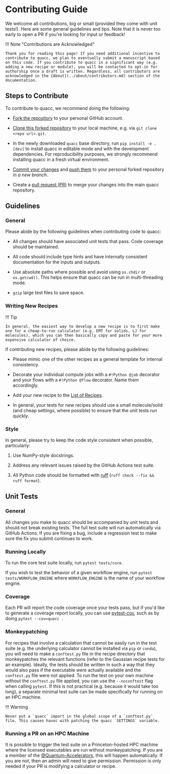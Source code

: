 # Contributing Guide

We welcome all contributions, big or small (provided they come with unit tests!). Here are some general guidelines and tips. Note that it is never too early to open a PR if you're looking for input or feedback!

!!! Note "Contributions are Acknowledged"

    Thank you for reading this page! If you need additional incentive to contribute to quacc, we plan to eventually submit a manuscript based on this code. If you contribute to quacc in a significant way (e.g. adding a new recipe or module), you will be contacted to opt-in for authorship once a draft is written. Regardless, all contributors are acknowledged in the [About](../about/contributors.md) section of the documentation.

## Steps to Contribute

To contribute to quacc, we recommend doing the following:

- [Fork the repository](https://docs.github.com/en/get-started/quickstart/fork-a-repo) to your personal GitHub account.

- [Clone this forked repository](https://docs.github.com/en/repositories/creating-and-managing-repositories/cloning-a-repository) to your local machine, e.g. via `git clone <repo url>.git`.

- In the newly downloaded `quacc` base directory, run `pip install -e .[dev]` to install quacc in editable mode and with the development dependencies. For reproducibility purposes, we strongly recommend installing quacc in a fresh virtual environment.

- [Commit your changes](https://github.com/git-guides/git-commit) and [push them](https://github.com/git-guides/git-push) to your personal forked repository _in a new branch_.

- Create a [pull request (PR)](https://docs.github.com/en/pull-requests/collaborating-with-pull-requests/proposing-changes-to-your-work-with-pull-requests/creating-a-pull-request) to merge your changes into the main quacc repository.

## Guidelines

### General

Please abide by the following guidelines when contributing code to quacc:

- All changes should have associated unit tests that pass. Code coverage should be maintained.

- All code should include type hints and have internally consistent documentation for the inputs and outputs.

- Use absolute paths where possible and avoid using `os.chdir` or `os.getcwd()`. This helps ensure that quacc can be run in multi-threading mode.

- `gzip` large test files to save space.

### Writing New Recipes

!!! Tip

    In general, the easiest way to develop a new recipe is to first make one for a cheap-to-run calculator (e.g. EMT for solids, LJ for molecules), which you can then basically copy and paste for your more expensive calculator of choice.

If contributing new recipes, please abide by the following guidelines:

- Please mimic one of the other recipes as a general template for internal consistency.

- Decorate your individual compute jobs with a `#!Python @job` decorator and your flows with a `#!Python @flow` decorator. Name them accordingly.

- Add your new recipe to the [List of Recipes](../user/recipes/recipes_list.md).

- In general, your tests for new recipes should use a small molecule/solid (and cheap settings, where possible) to ensure that the unit tests run quickly.

### Style

In general, please try to keep the code style consistent when possible, particularly:

1. Use NumPy-style docstrings.

2. Address any relevant issues raised by the GitHub Actions test suite.

3. All Python code should be formatted with [ruff](https://github.com/astral-sh/ruff) (`ruff check --fix && ruff format`).

## Unit Tests

### General

All changes you make to quacc should be accompanied by unit tests and should not break existing tests. The full test suite will run automatically via GitHub Actions. If you are fixing a bug, include a regression test to make sure the fix you submit continues to work.

### Running Locally

To run the core test suite locally, run `pytest tests/core`.

If you wish to test the behavior of a given workflow engine, run `pytest tests/WORKFLOW_ENGINE` where `WORKFLOW_ENGINE` is the name of your workflow engine.

### Coverage

Each PR will report the code coverage once your tests pass, but if you'd like to generate a coverage report locally, you can use [pytest-cov](https://pytest-cov.readthedocs.io/en/latest/), such as by doing `pytest --cov=quacc .`

### Monkeypatching

For recipes that involve a calculation that cannot be easily run in the test suite (e.g. the underlying calculator cannot be installed via `pip` or `conda`), you will need to make a `conftest.py` file in the recipe directory that monkeypatches the relevant functions (refer to the Gaussian recipe tests for an example). Ideally, the tests should be written in such a way that they would also pass if the executable were actually available and the `conftest.py` file were not applied. To run the test on your own machine without the `conftest.py` file applied, you can use the `--noconftest` flag when calling `pytest`. If this is not practical (e.g. because it would take too long), a separate minimal test suite can be made specifically for running on an HPC machine.

!!! Warning

    Never put a `quacc` import in the global scope of a `conftest.py` file. This causes havoc with patching the quacc `SETTINGS` variable.

### Running a PR on an HPC Machine

It is possible to trigger the test suite on a Princeton-hosted HPC machine where the licensed executables are run without monkeypatching. If you are a member of the [@Quantum-Accelerators](https://github.com/Quantum-Accelerators), this will happen automatically. If you are not, then an admin will need to give permission. Permission is only needed if your PR is modifying a calculator or recipe.
